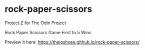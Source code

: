 # rock-paper-scissors
Project 2 for The Odin Project

Rock Paper Scissors Game
First to 5 Wins

Preview it here: https://thejoshyee.github.io/rock-paper-scissors/
